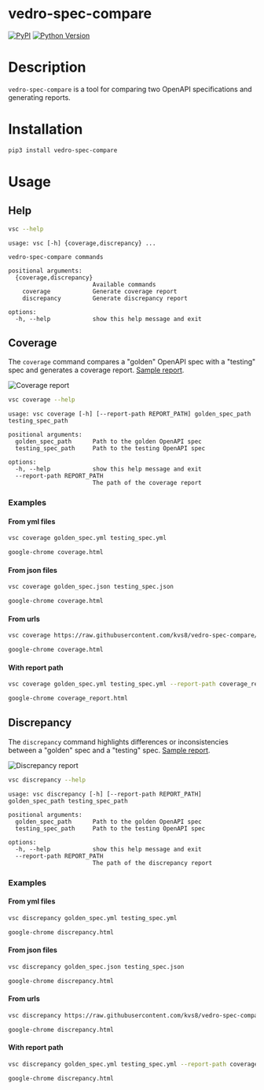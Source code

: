 # vedro-spec-compare

[![PyPI](https://img.shields.io/pypi/v/vedro-spec-compare.svg?style=flat-square)](https://pypi.org/project/vedro-spec-compare/)
[![Python Version](https://img.shields.io/pypi/pyversions/vedro-spec-compare.svg?style=flat-square)](https://pypi.org/project/vedro-spec-compare/)

# Description

`vedro-spec-compare` is a tool for comparing two OpenAPI specifications and generating reports.


# Installation

```bash
pip3 install vedro-spec-compare
```


# Usage

## Help

```bash
vsc --help
```
```
usage: vsc [-h] {coverage,discrepancy} ...

vedro-spec-compare commands

positional arguments:
  {coverage,discrepancy}
                        Available commands
    coverage            Generate coverage report
    discrepancy         Generate discrepancy report

options:
  -h, --help            show this help message and exit
```


## Coverage
The `coverage` command compares a "golden" OpenAPI spec with a "testing" spec and generates a coverage report.
[Sample report](https://github.com/kvs8/vedro-spec-compare/tree/main/tests/e2e/test_data/coverage).

![Coverage report](https://raw.githubusercontent.com/kvs8/vedro-spec-compare/refs/heads/main/images/coverage_report.png)

```bash
vsc coverage --help
```
```
usage: vsc coverage [-h] [--report-path REPORT_PATH] golden_spec_path testing_spec_path

positional arguments:
  golden_spec_path      Path to the golden OpenAPI spec
  testing_spec_path     Path to the testing OpenAPI spec

options:
  -h, --help            show this help message and exit
  --report-path REPORT_PATH
                        The path of the coverage report
```

### Examples

#### From yml files
```bash
vsc coverage golden_spec.yml testing_spec.yml
```
```bash
google-chrome coverage.html 
```

#### From json files
```bash
vsc coverage golden_spec.json testing_spec.json
```
```bash
google-chrome coverage.html 
```

#### From urls
```bash
vsc coverage https://raw.githubusercontent.com/kvs8/vedro-spec-compare/refs/heads/main/tests/e2e/test_data/coverage/golden.yml https://raw.githubusercontent.com/kvs8/vedro-spec-compare/refs/heads/main/tests/e2e/test_data/coverage/testing.yml
```
```bash
google-chrome coverage.html 
```

#### With report path
```bash
vsc coverage golden_spec.yml testing_spec.yml --report-path coverage_report.html
```
```bash
google-chrome coverage_report.html 
```


## Discrepancy
The `discrepancy` command highlights differences or inconsistencies between a "golden" spec and a "testing" spec. 
[Sample report](https://github.com/kvs8/vedro-spec-compare/tree/main/tests/e2e/test_data/discrepancy).

![Discrepancy report](https://raw.githubusercontent.com/kvs8/vedro-spec-compare/refs/heads/main/images/discrepancy_report.png)

```bash
vsc discrepancy --help
```
```
usage: vsc discrepancy [-h] [--report-path REPORT_PATH] golden_spec_path testing_spec_path

positional arguments:
  golden_spec_path      Path to the golden OpenAPI spec
  testing_spec_path     Path to the testing OpenAPI spec

options:
  -h, --help            show this help message and exit
  --report-path REPORT_PATH
                        The path of the discrepancy report
```

### Examples

#### From yml files
```bash
vsc discrepancy golden_spec.yml testing_spec.yml
```
```bash
google-chrome discrepancy.html 
```

#### From json files
```bash
vsc discrepancy golden_spec.json testing_spec.json
```
```bash
google-chrome discrepancy.html 
```

#### From urls
```bash
vsc discrepancy https://raw.githubusercontent.com/kvs8/vedro-spec-compare/refs/heads/main/tests/e2e/test_data/discrepancy/golden.yml https://raw.githubusercontent.com/kvs8/vedro-spec-compare/refs/heads/main/tests/e2e/test_data/discrepancy/testing.yml
```
```bash
google-chrome discrepancy.html 
```

#### With report path
```bash
vsc discrepancy golden_spec.yml testing_spec.yml --report-path coverage_report.html
```
```bash
google-chrome discrepancy.html 
```
